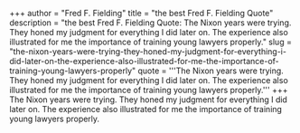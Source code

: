 +++
author = "Fred F. Fielding"
title = "the best Fred F. Fielding Quote"
description = "the best Fred F. Fielding Quote: The Nixon years were trying. They honed my judgment for everything I did later on. The experience also illustrated for me the importance of training young lawyers properly."
slug = "the-nixon-years-were-trying-they-honed-my-judgment-for-everything-i-did-later-on-the-experience-also-illustrated-for-me-the-importance-of-training-young-lawyers-properly"
quote = '''The Nixon years were trying. They honed my judgment for everything I did later on. The experience also illustrated for me the importance of training young lawyers properly.'''
+++
The Nixon years were trying. They honed my judgment for everything I did later on. The experience also illustrated for me the importance of training young lawyers properly.
